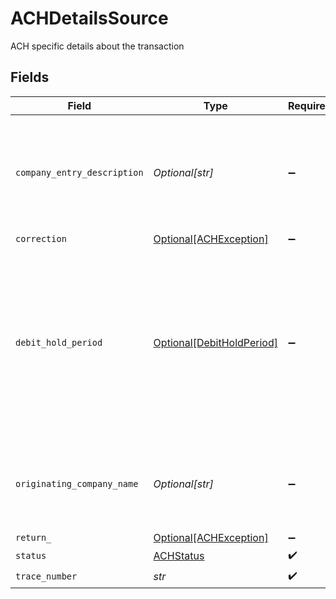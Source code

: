 # ACHDetailsSource

ACH specific details about the transaction


## Fields

| Field                                                                                                                                       | Type                                                                                                                                        | Required                                                                                                                                    | Description                                                                                                                                 | Example                                                                                                                                     |
| ------------------------------------------------------------------------------------------------------------------------------------------- | ------------------------------------------------------------------------------------------------------------------------------------------- | ------------------------------------------------------------------------------------------------------------------------------------------- | ------------------------------------------------------------------------------------------------------------------------------------------- | ------------------------------------------------------------------------------------------------------------------------------------------- |
| `company_entry_description`                                                                                                                 | *Optional[str]*                                                                                                                             | :heavy_minus_sign:                                                                                                                          | An optional override of the default NACHA Company Entry Description for a transfer.                                                         | Gym Dues                                                                                                                                    |
| `correction`                                                                                                                                | [Optional[ACHException]](../../models/shared/achexception.md)                                                                               | :heavy_minus_sign:                                                                                                                          | N/A                                                                                                                                         |                                                                                                                                             |
| `debit_hold_period`                                                                                                                         | [Optional[DebitHoldPeriod]](../../models/shared/debitholdperiod.md)                                                                         | :heavy_minus_sign:                                                                                                                          | An optional override of your default ACH hold period in banking days. The hold period must be longer than or equal to your default setting. | 2-days                                                                                                                                      |
| `originating_company_name`                                                                                                                  | *Optional[str]*                                                                                                                             | :heavy_minus_sign:                                                                                                                          | An optional override of the default NACHA Company Name for a transfer.                                                                      | Whole Body Fit                                                                                                                              |
| `return_`                                                                                                                                   | [Optional[ACHException]](../../models/shared/achexception.md)                                                                               | :heavy_minus_sign:                                                                                                                          | N/A                                                                                                                                         |                                                                                                                                             |
| `status`                                                                                                                                    | [ACHStatus](../../models/shared/achstatus.md)                                                                                               | :heavy_check_mark:                                                                                                                          | ACH status                                                                                                                                  |                                                                                                                                             |
| `trace_number`                                                                                                                              | *str*                                                                                                                                       | :heavy_check_mark:                                                                                                                          | N/A                                                                                                                                         | 124782618117                                                                                                                                |